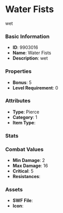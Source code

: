 # Water Fists

wet

### Basic Information

- **ID**: 9903016
- **Name**: Water Fists
- **Description**: wet

### Properties

- **Bonus**: 5
- **Level Requirement**: 0

### Attributes

- **Type**: Pierce
- **Category**: 1
- **Item Type**: 

### Stats


### Combat Values

- **Min Damage**: 2
- **Max Damage**: 16
- **Critical**: 5
- **Resistances**: 

### Assets

- **SWF File**: 
- **Icon**: 

